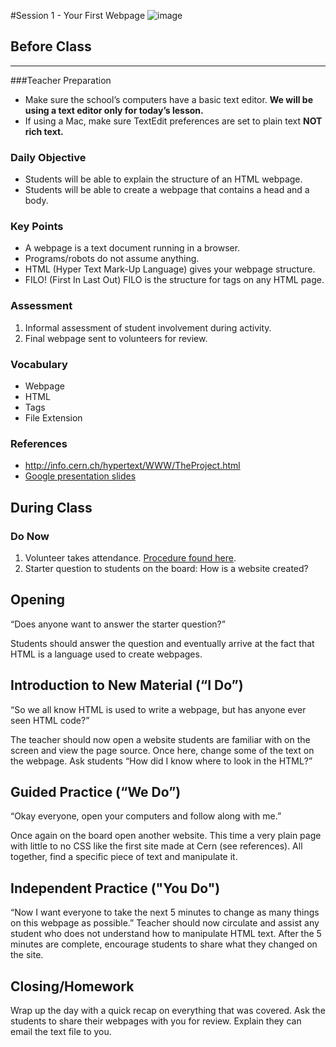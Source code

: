 #Session 1 - Your First Webpage
![image](http://i.imgur.com/eqnjBR6.png)

## Before Class
---
###Teacher Preparation
* Make sure the school’s computers have a basic text editor. **We will be using a text editor only for today’s lesson.** 
* If using a Mac, make sure TextEdit preferences are set to plain text **NOT rich text.** 


### Daily Objective

* Students will be able to explain the structure of an HTML webpage.
* Students will be able to create a webpage that contains a head and a body.

### Key Points

* A webpage is a text document running in a browser.
* Programs/robots do not assume anything.
* HTML (Hyper Text Mark-Up Language) gives your webpage structure. 
* FILO! (First In Last Out) FILO is the structure for tags on any HTML page.

### Assessment

1. Informal assessment of student involvement during activity.
2. Final webpage sent to volunteers for review.


### Vocabulary

* Webpage
* HTML
* Tags
* File Extension

### References

* <http://info.cern.ch/hypertext/WWW/TheProject.html>
* [Google presentation slides](https://docs.google.com/presentation/d/1D0GY8XNuDX4X8ulAKQXft8lp8DRfbynBaP6bAyIg2z8/edit?usp=sharing)

## During Class

### Do Now

1. Volunteer takes attendance. [Procedure found here](https://docs.google.com/document/d/19IIhqykr70vj7wnqyJYuQNTkd9GX56Xgl3omD42IcMk/edit).
2. Starter question to students on the board: How is a website created?



## Opening

“Does anyone want to answer the starter question?” 

Students should answer the question and eventually arrive at the fact that HTML is a language used to create webpages. 

## Introduction to New Material (“I Do”)

“So we all know HTML is used to write a webpage, but has anyone ever seen HTML code?” 

The teacher should now open a website students are familiar with on the screen and view the page source. Once here, change some of the text on the webpage. Ask students “How did I know where to look in the HTML?”


## Guided Practice (“We Do”)

“Okay everyone, open your computers and follow along with me.” 

Once again on the board open another website. This time a very plain page with little to no CSS like the first site made at Cern (see references). All together, find a specific piece of text and manipulate it. 

## Independent Practice ("You Do")

“Now I want everyone to take the next 5 minutes to change as many things on this webpage as possible.”
Teacher should now circulate and assist any student who does not understand how to manipulate HTML text. After the 5 minutes are complete, encourage students to share what they changed on the site.

## Closing/Homework
Wrap up the day with a quick recap on everything that was covered. Ask the students to share their webpages with you for review. Explain they can email the text file to you. 
